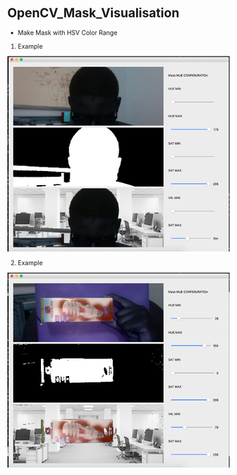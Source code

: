 # OpenCV_Mask_Visualisation

- Make Mask with HSV Color Range

1. Example

![Alt text](https://github.com/ssakone/OpenCV_Mask_Visualisation/blob/master/examples/capture1.png?raw=true "Capture 1")

2. Example

![Alt text](https://github.com/ssakone/OpenCV_Mask_Visualisation/blob/master/examples/capture2.png?raw=true "Capture 2")
